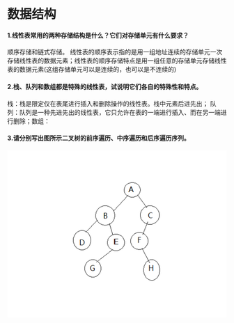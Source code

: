 # 数据结构 
#### 1.线性表常用的两种存储结构是什么？它们对存储单元有什么要求？
顺序存储和链式存储。
线性表的顺序表示指的是用一组地址连续的存储单元一次存储线性表的数据元素；线性表的顺序存储特点是用一组任意的存储单元存储线性表的数据元素(这组存储单元可以是连续的，也可以是不连续的)

#### 2.栈、队列和数组都是特殊的线性表，试说明它们各自的特殊性和特点。
栈：栈是限定仅在表尾进行插入和删除操作的线性表。栈中元素后进先出；
队列：队列是一种先进先出的线性表，它只允许在表的一端进行插入、而在另一端进行删除；数组：
#### 3.请分别写出图所示二叉树的前序遍历、中序遍历和后序遍历序列。
![avatar](ds_3.png)
